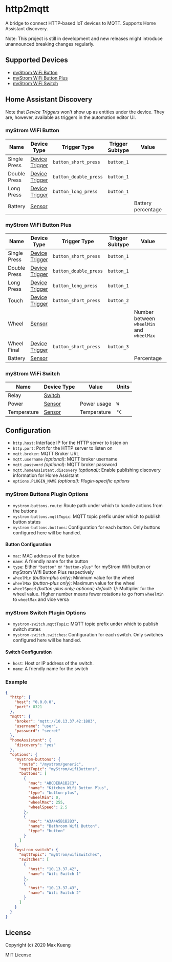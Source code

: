 http2mqtt
=========

A bridge to connect HTTP-based IoT devices to MQTT. Supports Home Assistant
discovery.

Note: This project is still in development and new releases might introduce
unannounced breaking changes regularly.

## Supported Devices

 - [myStrom WiFi Button](https://mystrom.ch/wifi-button/)
 - [myStrom WiFi Button Plus](https://mystrom.ch/wifi-button-plus/)
 - [myStrom WiFi Switch](https://mystrom.ch/wifi-switch-ch/)

## Home Assistant Discovery

Note that _Device Triggers_ won't show up as entities under the device. They
are, however, available as triggers in the automation editor UI.

### myStrom WiFi Button

| Name         | Device Type                       | Trigger Type          | Trigger Subtype | Value              | Units |
| ------------ | --------------------------------- | --------------------- | --------------- | ------------------ | ----- |
| Single Press | [Device Trigger][hadevicetrigger] | `button_short_press`  | `button_1`      |                    |       |
| Double Press | [Device Trigger][hadevicetrigger] | `button_double_press` | `button_1`      |                    |       |
| Long Press   | [Device Trigger][hadevicetrigger] | `button_long_press`   | `button_1`      |                    |       |
| Battery      | [Sensor][hasensor]                |                       |                 | Battery percentage | `%`   |

### myStrom WiFi Button Plus

| Name         | Device Type                       | Trigger Type          | Trigger Subtype | Value                                    | Units |
| ------------ | --------------------------------- | --------------------- | --------------- | ---------------------------------------- | ----- |
| Single Press | [Device Trigger][hadevicetrigger] | `button_short_press`  | `button_1`      |                                          |       |
| Double Press | [Device Trigger][hadevicetrigger] | `button_double_press` | `button_1`      |                                          |       |
| Long Press   | [Device Trigger][hadevicetrigger] | `button_long_press`   | `button_1`      |                                          |       |
| Touch        | [Device Trigger][hadevicetrigger] | `button_short_press`  | `button_2`      |                                          |       |
| Wheel        | [Sensor][hasensor]                |                       |                 | Number between `wheelMin` and `wheelMax` |       |
| Wheel Final  | [Device Trigger][hadevicetrigger] | `button_short_press`  | `button_3`      |                                          |       |
| Battery      | [Sensor][hasensor]                |                       |                 | Percentage                               | `%`   |

### myStrom WiFi Switch

| Name        | Device Type        | Value       | Units |
| ----------- | ------------------ | ----------- | ----- |
| Relay       | [Switch][haswitch] |             |       |
| Power       | [Sensor][hasensor] | Power usage | `W`   |
| Temperature | [Sensor][hasensor] | Temperature | `°C`  |

[hadevicetrigger]: https://www.home-assistant.io/integrations/device_trigger.mqtt/
[hasensor]: https://www.home-assistant.io/integrations/sensor.mqtt/
[haswitch]: https://www.home-assistant.io/integrations/switch.mqtt/

## Configuration

 - `http.host`: Interface IP for the HTTP server to listen on
 - `http.port`: Port for the HTTP server to listen on
 - `mqtt.broker`: MQTT Broker URL
 - `mqtt.username` _(optional)_: MQTT broker username
 - `mqtt.password` _(optional)_: MQTT broker password
 - `mqtt.homeAssistant.discovery` _(optional)_: Enable publishing discovery
   information for Home Assistant 
 - `options.PLUGIN_NAME` _(optional): Plugin-specific options_

### myStrom Buttons Plugin Options

 - `mystrom-buttons.route`: Route path under which to handle actions from the
   buttons
 - `mystrom-buttons.mqttTopic`: MQTT topic prefix under which to publish button
   states
 - `mystrom-buttons.buttons`: Configuration for each button. Only buttons
   configured here will be handled.  

#### Button Configuration

 - `mac`: MAC address of the button
 - `name`: A friendly name for the button
 - `type`: Either `"button"` or `"button-plus"` for myStrom Wifi button or
   myStrom Wifi Button Plus respectively
 - `wheelMin` _(button-plus only)_: Minimum value for the wheel
 - `wheelMax` _(button-plus only)_: Maximum value for the wheel 
 - `wheelSpeed` _(button-plus only; optional; default: 1)_: Multiplier for the
   wheel value. Higher number means fewer rotations to go from `wheelMin` to
   `wheelMax` and vice versa

### myStrom Switch Plugin Options

 - `mystrom-switch.mqttTopic`: MQTT topic prefix under which to publish switch
   states
 - `mystrom-switch.switches`: Configuration for each switch. Only switches
   configured here will be handled.

#### Switch Configuration

 - `host`: Host or IP address of the switch.
 - `name`: A friendly name for the switch

### Example

```json
{
  "http": {
    "host": "0.0.0.0",
    "port": 8321
  },
  "mqtt": {
    "broker": "mqtt://10.13.37.42:1883",
    "username": "user",
    "password": "secret"
  },
  "homeAssistant": {
    "discovery": "yes"
  },
  "options": {
    "mystrom-buttons": {
      "route": "/mystrom/generic",
      "mqttTopic": "myStrom/wifiButtons",
      "buttons": [
        {
          "mac": "ABCDEDA1B2C3",
          "name": "Kitchen Wifi Button Plus",
          "type": "button-plus",
          "wheelMin": 0,
          "wheelMax": 255,
          "wheelSpeed": 2.5
        },
        {
          "mac": "A3A4A5B1B2B3",
          "name": "Bathroom Wifi Button",
          "type": "button"
        }
      ]
    },
    "mystrom-switch": {
      "mqttTopic": "myStrom/wifiSwitches",
      "switches": [
        {
          "host": "10.13.37.42",
          "name": "Wifi Switch 1"
        },
        {
          "host": "10.13.37.43",
          "name": "Wifi Switch 2"
        }
      ]
    }
  }
}
```

## License

Copyright (c) 2020 Max Kueng

MIT License